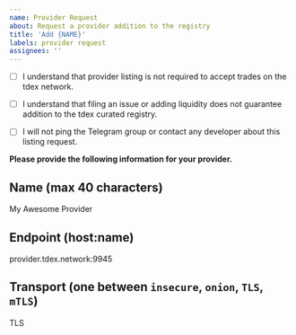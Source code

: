 ```yaml
---
name: Provider Request
about: Request a provider addition to the registry
title: 'Add {NAME}'
labels: provider request
assignees: ''
---
```


- [ ] I understand that provider listing is not required to accept trades on the tdex network.
- [ ] I understand that filing an issue or adding liquidity does not guarantee addition to the tdex curated registry.
- [ ] I will not ping the Telegram group or contact any developer about this listing request.




**Please provide the following information for your provider.**

## Name (max 40 characters)
My Awesome Provider

## Endpoint (host:name)
provider.tdex.network:9945

## Transport (one between `insecure`, `onion`, `TLS`, `mTLS`)
TLS
